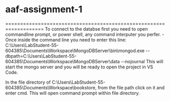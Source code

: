 # aaf-assignment-1
===================================================================
To connect to the databse first you need to open commandline prompt, or power shell, any command interputer you perfer.
  -Once inside the command line you need to enter this line:
  C:\Users\LabStudent-55-604385\Documents\Workspace\MongoDBServer\bin\mongod.exe --dbpath=C:\Users\LabStudent-55-604385\Documents\Workspace\MongoDBServer\data --nojournal
  This will start the mongo server and you will be ready to open the project in VS Code.
  
  In the file directory of C:\Users\LabStudent-55-604385\Documents\Workspace\bookstore, from the file path click on it and enter cmd. This will open command prompt within file directory.
  
